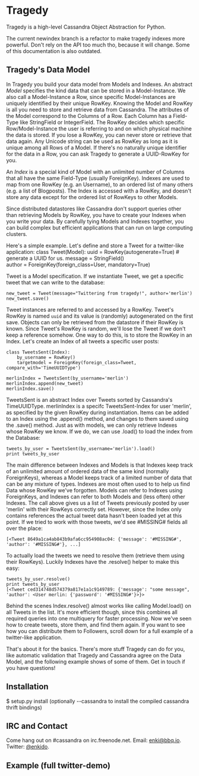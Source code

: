 # Tragedy

Tragedy is a high-level Cassandra Object Abstraction for Python.

The current newindex branch is a refactor to make tragedy indexes more powerful.
Don't rely on the API too much tho, because it will change. Some of this documentation is also outdated.

## Tragedy's Data Model

In Tragedy you build your data model from Models and Indexes. An abstract *Model* specifies the kind data that can be stored in a Model-Instance. We also call a Model-Instance a Row, since specific Model-Instances are uniquely identified by their unique RowKey. Knowing the Model and RowKey is all you need to store and retrieve data from Cassandra. The attributes of the Model correspond to the Columns of a Row. Each Column has a Field-Type like StringField or IntegerField. The RowKey decides which specific Row/Model-Instance the user is referring to and on which physical machine the data is stored. If you lose a RowKey, you can never store or retrieve that data again. Any Unicode string can be used as RowKey as long as it is unique among all Rows of a Model. If there's no naturally unique identifier for the data in a Row, you can ask Tragedy to generate a UUID-RowKey for you.

An *Index* is a special kind of Model with an unlimited number of Columns that all have the same Field-Type (usually ForeignKey). Indexes are used to map from one RowKey (e.g. an Username), to an ordered list of many others (e.g. a list of Blogposts). The Index is accessed with a RowKey, and doesn't store any data except for the ordered list of RowKeys to other Models.

Since distributed datastores like Cassandra don't support queries other than retrieving Models by RowKey, you have to create your Indexes when you write your data. By carefully tying Models and Indexes together, you can build complex but efficient applications that can run on large computing clusters.

Here's a simple example. Let's define and store a Tweet for a twitter-like application:
	class Tweet(Model):
    	uuid    = RowKey(autogenerate=True) # generate a UUID for us.
    	message = StringField()    
    	author  = ForeignKey(foreign_class=User, mandatory=True)

Tweet is a Model specification. If we instantiate Tweet, we get a specific tweet that we can write to the database:

    new_tweet = Tweet(message="Twittering from tragedy!", author='merlin')
	new_tweet.save()

Tweet instances are referred to and accessed by a RowKey. Tweet's RowKey is named `uuid` and its value is (randomly) autogenerated on the first save. Objects can only be retrieved from the datastore if their RowKey is known. Since Tweet's RowKey is random, we'll lose the Tweet if we don't keep a reference somehow. One way to do this, is to store the RowKey in an Index. Let's create an Index of all tweets a specific user posts:

	class TweetsSent(Index):
    	by_username = RowKey()
    	targetmodel = ForeignKey(foreign_class=Tweet, compare_with='TimeUUIDType')

	merlinIndex = TweetsSent(by_username='merlin')
	merlinIndex.append(new_tweet)
	merlinIndex.save()

TweetsSent is an abstract Index over Tweets sorted by Cassandra's TimeUUIDType. merlinIndex is a specifc TweetsSent-Index for user 'merlin', as specified by the given RowKey during instantiation. Items can be added to an Index using the .append() method, and changes to them saved using the .save() method. Just as with models, we can only retrieve Indexes whose RowKey we know. If we do, we can use .load() to load the index from the Database:

    tweets_by_user = TweetsSent(by_username='merlin').load()
	print tweets_by_user

The main difference between Indexes and Models is that Indexes keep track of an unlimited amount of ordered data of the same kind (normally ForeignKeys), whereas a Model keeps track of a limited number of data that can be any mixture of types. Indexes are most often used to to help us find Data whose RowKey we've forgotten. Models can refer to Indexes using ForeignKeys, and Indexes can refer to both Models and (less often) other Indexes. The call above gives us a list of Tweets previously posted by user 'merlin' with their RowKeys correctly set. However, since the Index only contains references the actual tweet data hasn't been loaded yet at this point. If we tried to work with those tweets, we'd see #MISSING# fields all over the place:

    [<Tweet 8649a1ca4ab843b9afa6cc954908ac04: {'message': '#MISSING#', 'author': '#MISSING#'}, ...]

To actually load the tweets we need to resolve them (retrieve them using their RowKeys). Luckily Indexes have the .resolve() helper to make this easy:

	tweets_by_user.resolve()
	print tweets_by_user
	[<Tweet ced314748d574379a817e1a1c9149789: {'message': "some message", 'author': <User merlin: {'password': '#MISSING#'}>}>

Behind the scenes Index.resolve() almost works like calling Model.load() on all Tweets in the list. It's more efficient though, since this combines all required queries into one multiquery for faster processing. Now we've seen how to create tweets, store them, and find them again. If you want to see how you can distribute them to Followers, scroll down for a full example of a twitter-like application.

That's about it for the basics. There's more stuff Tragedy can do for you, like automatic validation that Tragedy and Cassandra agree on the Data Model, and the following example shows of some of them. Get in touch if you have questions!

## Installation
  $ setup.py install   (optionally --cassandra to install the compiled cassandra thrift bindings)

## IRC and Contact
Come hang out on #cassandra on irc.freenode.net. Email: enki@bbq.io. Twitter: [@enkido](http://twitter.com/enkido).

## Example (full twitter-demo)

